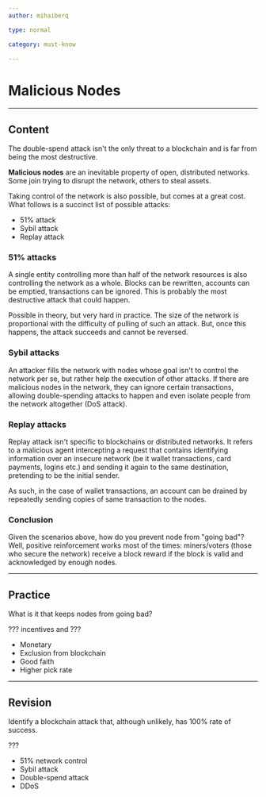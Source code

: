 ```yaml
---
author: mihaiberq

type: normal

category: must-know

---
```


# Malicious Nodes

---

## Content

The double-spend attack isn't the only threat to a blockchain and is far from being the most destructive.

**Malicious nodes** are an inevitable property of open, distributed networks. Some join trying to disrupt the network, others to steal assets.

Taking control of the network is also possible, but comes at a great cost. What follows is a succinct list of possible attacks:
- 51% attack
- Sybil attack
- Replay attack
             	

### 51% attacks

A single entity controlling more than half of the network resources is also controlling the network as a whole. Blocks can be rewritten, accounts can be emptied, transactions can be ignored. This is probably the most destructive attack that could happen.

Possible in theory, but very hard in practice. The size of the network is proportional with the difficulty of pulling of such an attack. But, once this happens, the attack succeeds and cannot be reversed.

### Sybil attacks

An attacker fills the network with nodes whose goal isn't to control the network per se, but rather help the execution of other attacks. If there are malicious nodes in the network, they can ignore certain transactions, allowing double-spending attacks to happen and even isolate people from the network altogether (DoS attack).  

### Replay attacks

Replay attack isn't specific to blockchains or distributed networks. It refers to a malicious agent intercepting a request that contains identifying information over an insecure network (be it wallet transactions, card payments, logins etc.) and sending it again to the same destination, pretending to be the initial sender.

As such, in the case of wallet transactions, an account can be drained by repeatedly sending copies of same transaction to the nodes.

### Conclusion

Given the scenarios above, how do you prevent node from "going bad"? Well, positive reinforcement works most of the times: miners/voters (those who secure the network) receive a block reward if the block is valid and acknowledged by enough nodes.

---

## Practice

What is it that keeps nodes from going bad?

??? incentives and ???

- Monetary
- Exclusion from blockchain
- Good faith
- Higher pick rate

---

## Revision

Identify a blockchain attack that, although unlikely, has 100% rate of success.

???

- 51% network control
- Sybil attack
- Double-spend attack
- DDoS
 
